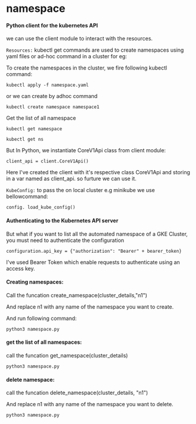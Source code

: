 # namespace

#### Python client for the kubernetes API

we can use the client module to interact with the resources. 

`Resources:` kubectl get commands are used to create namespaces using yaml files or ad-hoc command in a cluster for eg:

To create the namespaces in the cluster, we fire following kubectl command:

```kubectl apply -f namespace.yaml``` 

or we can create by adhoc command

`kubectl create namespace namespace1`

Get the list of all namespace

`kubectl get namespace`

`kubectl get ns`

But In Python, we instantiate CoreV1Api class from client module:

`client_api = client.CoreV1Api()`

Here I've created the client with it's respective class CoreV1Api
and storing in a var named as client_api. so furture we can use it.

`KubeConfig:` to pass the on local cluster e.g minikube we use bellowcommand: 

`config. load_kube_config()`

#### Authenticating to the Kubernetes API server

But what if you want to list all the automated namespace of a GKE Cluster, you must need to authenticate the configuration

`configuration.api_key = {"authorization": "Bearer" + bearer_token}` 

I've used Bearer Token which enable requests to authenticate using an access key.

#### Creating namespaces:

Call the funcation create_namespace(cluster_details,"n1")

And replace n1 with any name of the namespace you want to create.

And run following command:

`python3 namespace.py`

#### get the list of all namespaces:

call the funcation  get_namespace(cluster_details)

`python3 namespace.py`

#### delete namespace:

call the funcation  delete_namespace(cluster_details, "n1")

And replace n1 with any name of the namespace you want to delete.

`python3 namespace.py`
